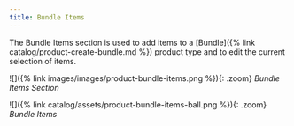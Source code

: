 ```yaml
---
title: Bundle Items
---
```


The Bundle Items section is used to add items to a [Bundle]({% link catalog/product-create-bundle.md %}) product type and to edit the current selection of items.

![]({% link images/images/product-bundle-items.png %}){: .zoom}
_Bundle Items Section_

![]({% link catalog/assets/product-bundle-items-ball.png %}){: .zoom}
_Bundle Items_
